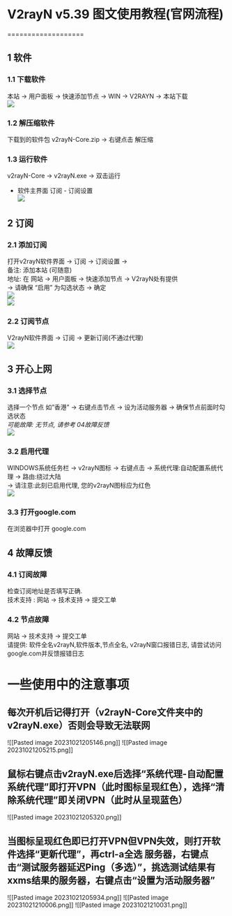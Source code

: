 # V2rayN v5.39 图文使用教程(官网流程)

===================

## 1 软件

### 1.1 下载软件

本站 -> 用户面板 -> 快速添加节点 -> WIN -> V2RAYN -> 本站下载  
![](https://okgg.top/images/v2rayN/01.jpg)

### 1.2 解压缩软件

下载到的软件包 v2rayN-Core.zip -> 右键点击 解压缩

### 1.3 运行软件

v2rayN-Core -> v2rayN.exe -> 双击运行

- 软件主界面 订阅 - 订阅设置  
    ![](https://okgg.top/images/v2rayN/02.jpg)

## 2 订阅

### 2.1 添加订阅

打开v2rayN软件界面 -> 订阅 -> 订阅设置 ->  
备注: 添加本站 (可随意)  
地址: 在 网站 -> 用户面板 -> 快速添加节点 -> V2rayN处有提供  
-> 请确保 “启用” 为勾选状态 -> 确定  
![](https://okgg.top/images/v2rayN/03.jpg)  
![](https://okgg.top/images/v2rayN/04.jpg)

### 2.2 订阅节点

V2rayN软件界面 -> 订阅 -> 更新订阅(不通过代理)  
![](https://okgg.top/images/v2rayN/05.jpg)

## 3 开心上网

### 3.1 选择节点

选择一个节点 如”香港” -> 右键点击节点 -> 设为活动服务器 -> 确保节点前面时勾选状态  
_可能故障: 无节点, 请参考 04故障反馈_  
![](https://okgg.top/images/v2rayN/06.jpg)

### 3.2 启用代理

WINDOWS系统任务栏 -> v2rayN图标 -> 右键点击 -> 系统代理:自动配置系统代理 -> 路由:绕过大陆  
-> 请注意:此刻已启用代理, 您的v2rayN图标应为红色  
![](https://okgg.top/images/v2rayN/07.jpg)

### 3.3 打开google.com

在浏览器中打开 google.com

## 4 故障反馈

### 4.1 订阅故障

检查订阅地址是否填写正确.  
技术支持 : 网站 -> 技术支持 -> 提交工单

### 4.2 节点故障

网站 -> 技术支持 -> 提交工单  
请提供: 软件全名v2rayN,软件版本,节点全名, v2rayN窗口报错日志, 请尝试访问google.com并反馈报错日志
# 一些使用中的注意事项
## 每次开机后记得打开（v2rayN-Core文件夹中的v2rayN.exe）否则会导致无法联网
![[Pasted image 20231021205146.png]]
![[Pasted image 20231021205215.png]]
## 鼠标右键点击v2rayN.exe后选择“系统代理-自动配置系统代理”即打开VPN（此时图标呈现红色），选择“清除系统代理”即关闭VPN（此时从呈现蓝色）
![[Pasted image 20231021205320.png]]

## 当图标呈现红色即已打开VPN但VPN失效，则打开软件选择“更新代理”，再ctrl-a全选 服务器，右键点击“测试服务器延迟Ping（多选）”，挑选测试结果有xxms结果的服务器，右键点击“设置为活动服务器”
![[Pasted image 20231021205934.png]]
![[Pasted image 20231021210006.png]]
![[Pasted image 20231021210031.png]]